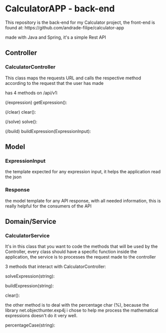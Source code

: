 # CalculatorAPP - back-end
<p>This repository is the back-end for my Calculator project, the front-end is found at: https://github.com/andrade-filipe/calculator-app
</p>
<p>made with Java and Spring, it's a simple Rest API
</p>

## Controller

### CalculatorController
<p>This class maps the requests URL and calls the respective method according to the request that the user has made</p>

<p>has 4 methods on /api/v1:</p>
<p></p>
<p>(/expression) getExpression():</p>(/clear) clear():
<p>(/solve) solve():</p>
<p>(/build) buildExpression(ExpressionInput):</p>

## Model

### ExpressionInput
<p>the template expected for any expression input, it helps the application read the json</p>

### Response
<p>the model template for any API response, with all needed information, this is really helpful for the consumers of the API</p>

## Domain/Service

### CalculatorService
<p>It's in this class that you want to code the methods that will be used by the Controller, every class should have a specific function inside the application, the service is to processes the request made to the controller
</p>
<p>3 methods that interact with CalculatorController:</p>
<p>solveExpression(string):</p>
<p>buildExpression(string):</p>
<p>clear():</p>

<p>the other method is to deal with the percentage char (%), because the library net.objecthunter.exp4j i chose to help me process the mathematical expressions doesn't do it very well.</p>
<p>percentageCase(string):</p>
